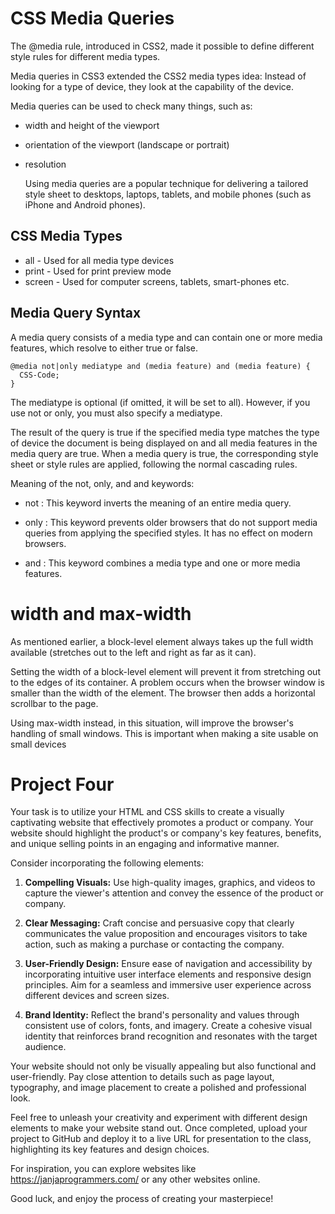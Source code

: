 # CSS Media Queries

The @media rule, introduced in CSS2, made it possible to define different style rules for different media types.

Media queries in CSS3 extended the CSS2 media types idea: Instead of looking for a type of device, they look at the capability of the device.

Media queries can be used to check many things, such as:

- width and height of the viewport
- orientation of the viewport (landscape or portrait)
- resolution

  Using media queries are a popular technique for delivering a tailored style sheet to desktops, laptops, tablets, and mobile phones (such as iPhone and Android phones).

## CSS Media Types

- all - Used for all media type devices
- print - Used for print preview mode
- screen - Used for computer screens, tablets, smart-phones etc.

## Media Query Syntax

A media query consists of a media type and can contain one or more media features, which resolve to either true or false.

```
@media not|only mediatype and (media feature) and (media feature) {
  CSS-Code;
}
```

The mediatype is optional (if omitted, it will be set to all). However, if you use not or only, you must also specify a mediatype.

The result of the query is true if the specified media type matches the type of device the document is being displayed on and all media features in the media query are true. When a media query is true, the corresponding style sheet or style rules are applied, following the normal cascading rules.

Meaning of the not, only, and and keywords:

- not : This keyword inverts the meaning of an entire media query.

- only : This keyword prevents older browsers that do not support media queries from applying the specified styles. It has no effect on modern browsers.

- and : This keyword combines a media type and one or more media features.

# width and max-width

As mentioned earlier, a block-level element always takes up the full width available (stretches out to the left and right as far as it can).

Setting the width of a block-level element will prevent it from stretching out to the edges of its container. A problem occurs when the browser window is smaller than the width of the element. The browser then adds a horizontal scrollbar to the page.

Using max-width instead, in this situation, will improve the browser's handling of small windows. This is important when making a site usable on small devices

# Project Four

Your task is to utilize your HTML and CSS skills to create a visually captivating website that effectively promotes a product or company. Your website should highlight the product's or company's key features, benefits, and unique selling points in an engaging and informative manner.

Consider incorporating the following elements:

1. **Compelling Visuals:** Use high-quality images, graphics, and videos to capture the viewer's attention and convey the essence of the product or company.

2. **Clear Messaging:** Craft concise and persuasive copy that clearly communicates the value proposition and encourages visitors to take action, such as making a purchase or contacting the company.

3. **User-Friendly Design:** Ensure ease of navigation and accessibility by incorporating intuitive user interface elements and responsive design principles. Aim for a seamless and immersive user experience across different devices and screen sizes.

4. **Brand Identity:** Reflect the brand's personality and values through consistent use of colors, fonts, and imagery. Create a cohesive visual identity that reinforces brand recognition and resonates with the target audience.

Your website should not only be visually appealing but also functional and user-friendly. Pay close attention to details such as page layout, typography, and image placement to create a polished and professional look.

Feel free to unleash your creativity and experiment with different design elements to make your website stand out. Once completed, upload your project to GitHub and deploy it to a live URL for presentation to the class, highlighting its key features and design choices.

For inspiration, you can explore websites like https://janjaprogrammers.com/ or any other websites online.

Good luck, and enjoy the process of creating your masterpiece!

